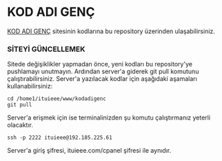 # KOD ADI GENÇ

[KOD ADI GENÇ](http://kodadigenc.com) sitesinin kodlarına bu repository üzerinden ulaşabilirsiniz.

### SİTEYİ GÜNCELLEMEK

Sitede değişiklikler yapmadan önce, yeni kodları bu repository'ye pushlamayı unutmayın. Ardından server'a giderek git pull komutunu çalıştırabilirsiniz. Server'a yazılacak kodlar için aşağıdaki aşamaları kullanabilirsiniz:

```
cd /home1/ituieee/www/kodadigenc
git pull
```

Server'a erişmek için ise terminalinizden şu komutu çalıştırmanız yeterli olacaktır.

```
ssh -p 2222 ituieee@192.185.225.61
```

Server'a giriş şifresi, ituieee.com/cpanel şifresi ile aynıdır.
